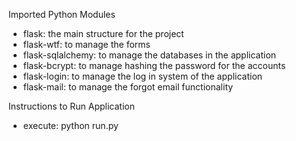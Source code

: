 Imported Python Modules
 - flask: the main structure for the project
 - flask-wtf: to manage the forms
 - flask-sqlalchemy: to manage the databases in the application
 - flask-bcrypt: to manage hashing the password for the accounts
 - flask-login: to manage the log in system of the application
 - flask-mail: to manage the forgot email functionality

Instructions to Run Application
 - execute: python run.py